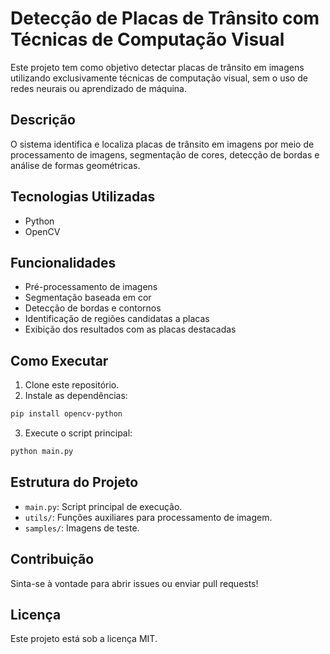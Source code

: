 # Detecção de Placas de Trânsito com Técnicas de Computação Visual

Este projeto tem como objetivo detectar placas de trânsito em imagens utilizando exclusivamente técnicas de computação visual, sem o uso de redes neurais ou aprendizado de máquina.

## Descrição

O sistema identifica e localiza placas de trânsito em imagens por meio de processamento de imagens, segmentação de cores, detecção de bordas e análise de formas geométricas.

## Tecnologias Utilizadas

- Python
- OpenCV

## Funcionalidades

- Pré-processamento de imagens
- Segmentação baseada em cor
- Detecção de bordas e contornos
- Identificação de regiões candidatas a placas
- Exibição dos resultados com as placas destacadas

## Como Executar

1. Clone este repositório.
2. Instale as dependências:

```bash
pip install opencv-python
```

3. Execute o script principal:

```bash
python main.py
```

## Estrutura do Projeto

- `main.py`: Script principal de execução.
- `utils/`: Funções auxiliares para processamento de imagem.
- `samples/`: Imagens de teste.

## Contribuição

Sinta-se à vontade para abrir issues ou enviar pull requests!

## Licença

Este projeto está sob a licença MIT.
